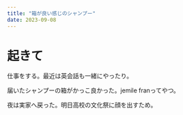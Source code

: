 ```yaml
---
title: "箱が良い感じのシャンプー"
date: 2023-09-08
---
```



# 起きて
仕事をする。最近は英会話も一緒にやったり。

届いたシャンプーの箱がかっこ良かった。jemile franってやつ。

夜は実家へ戻った。明日高校の文化祭に顔を出すため。